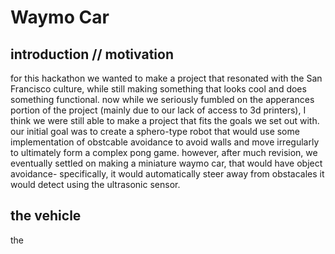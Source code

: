 # Waymo Car

## introduction // motivation

for this hackathon we wanted to make a project that resonated with the San Francisco culture, while still making something that looks cool and does something functional. now while we seriously fumbled on the apperances portion of the project (mainly due to our lack of access to 3d printers), I think we were still able to make a project that fits the goals we set out with. our initial goal was to create a sphero-type robot that would use some implementation of obstcable avoidance to avoid walls and move irregularly to ultimately form a complex pong game. however, after much revision, we eventually settled on making a miniature waymo car, that would have object avoidance- specifically, it would automatically steer away from obstacales it would detect using the ultrasonic sensor.

## the vehicle
the 
